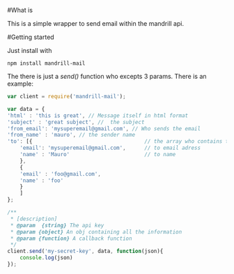 #What is

This is a simple wrapper to send email within the mandrill api.

#Getting started

Just install with

	npm install mandrill-mail

The there is just a *send()* function who excepts 3 params. There is an example:

```js
var client = require('mandrill-mail');

var data = {
'html' : 'this is great', // Message itself in html format
'subject' : 'great subject', //  the subject
'from_email': 'mysuperemail@gmail.com', // Who sends the email
'from_name' : 'mauro', // the sender name
'to': [{                                    // the array who contains the recivers
    'email': 'mysuperemail@gmail.com',		// to email adress
    'name' : 'Mauro'						// to name
	},
	{
	'email' : 'foo@gmail.com',
	'name' : 'foo'
	}
	]
};

/**
 * [description]
 * @param  {string} The api key
 * @param {object} An obj containing all the information
 * @param {function} A callback function
 */
client.send('my-secret-key', data, function(json){
	console.log(json)
});
```